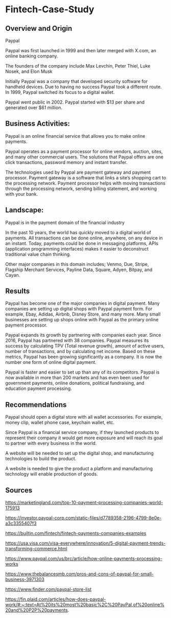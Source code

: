 # Fintech-Case-Study

## Overview and Origin 

Paypal

Paypal was first launched in 1999 and then later merged with X.com, an online banking company.

The founders of the company include Max Levchin, Peter Thiel, Luke Nosek, and Elon Musk

Initially Paypal was a company that developed security software for handheld devices. Due to having no success Paypal took a different route. In 1999, Paypal switched its focus to a digital wallet. 

Paypal went public in 2002. Paypal started with $13 per share and generated over $61 million.

## Business Activities: 

Paypal is an online financial service that allows you to make online payments.

Paypal operates as a payment processor for online vendors, auction, sites, and many other commercial users. The solutions that Paypal offers are one click transactions, password memory and instant transfer. 

The technologies used by Paypal are payment gateway  and payment processor. Payment gateway is a software that links a site’s shopping cart to the processing network. Payment processor helps with moving transactions through the processing network, sending billing statement, and working with your bank. 

## Landscape: 

Paypal is in the payment domain of the financial industry 

In the past 10 years, the world has quickly moved to a digital world of payments. All transactions can be done online, anywhere, on any device in an instant. Today, payments could be done in messaging platforms, APIs (application programming interfaces) makes it easier to deconstruct traditional value chain thinking. 

Other major companies in this domain includes; Venmo, Due, Stripe, Flagship Merchant Services, Payline Data, Square, Adyen, Bitpay, and Cayan. 



## Results 

Paypal has become one of the major companies in digital payment. Many companies are setting up digital shops with Paypal payment form. For example, Ebay, Adidas, Airbnb, Disney Store, and many more. Many small businesses are setting up shops online with Paypal as the primary online payment processor. 

Paypal expands its growth by partnering with companies each year. Since 2016, Paypal has partnered with 38 companies. Paypal measures its success by calculating TPV (Total revenue growth), amount of active users, number of transactions, and by calculating net income. Based on these metrics, Paypal has been growing significantly as a company. It is now the number one form of online digital payment. 

Paypal is faster and easier to set up than any of its competitors. Paypal is now available in more than 200 markets and has even been used for government payments, online donations, political fundraising, and education payment processing. 

## Recommendations 

Paypal should open a digital store with all wallet accessories. For example, money clip, wallet phone case, keychain wallet, etc. 

Since Paypal is a financial service company, if they launched products to represent their company it would get more exposure and will reach its goal to partner with every business in the world. 

A website will be needed to set up the digital shop, and manufacturing technologies to build the product.

A website is needed to give the product a platform and manufacturing technology will enable production of goods. 

## Sources 

https://marketingland.com/top-10-payment-processing-companies-world-175913

https://investor.paypal-corp.com/static-files/d7789358-2196-4799-8e0e-a3c3355407f3

https://builtin.com/fintech/fintech-payments-companies-examples

https://usa.visa.com/visa-everywhere/innovation/5-digital-payment-trends-transforming-commerce.html

https://www.paypal.com/us/brc/article/how-online-payments-processing-works

https://www.thebalancesmb.com/pros-and-cons-of-paypal-for-small-business-3971303

https://www.finder.com/paypal-store-list

https://fin.plaid.com/articles/how-does-paypal-work/#:~:text=At%20its%20most%20basic%2C%20PayPal,of%20online%20and%20P2P%20payments.

